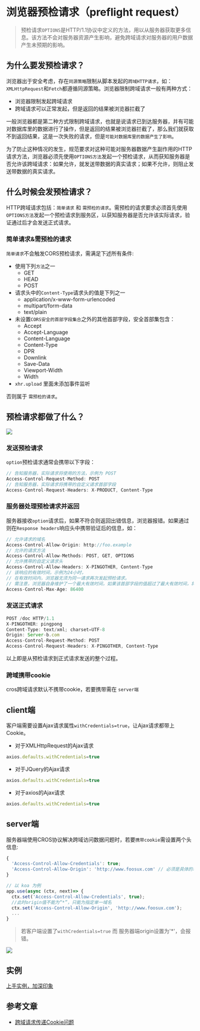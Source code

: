 # 浏览器预检请求（preflight request）

<!-- toc -->

> 预检请求`OPTIONS`是HTTP/1.1协议中定义的方法，用以从服务器获取更多信息。该方法不会对服务器资源产生影响，避免跨域请求对服务器的用户数据产生未预期的影响。

## 为什么要发预检请求？

浏览器出于安全考虑，存在`同源策略`限制从脚本发起的`跨域HTTP请求`，如：`XMLHttpRequest`和`Fetch`都遵循同源策略。浏览器限制跨域请求一般有两种方式：

- 浏览器限制发起跨域请求
- 跨域请求可以正常发起，但是返回的结果被浏览器拦截了

一般浏览器都是第二种方式限制跨域请求，也就是说请求已到达服务器，并有可能对数据库里的数据进行了操作，但是返回的结果被浏览器拦截了，那么我们就获取不到返回结果，这是一次失败的请求，但是`可能对数据库里的数据产生了影响`。

为了防止这种情况的发生，规范要求对这种可能对服务器数据产生副作用的HTTP请求方法，浏览器必须先使用`OPTIONS方法`发起一个预检请求，从而获知服务器是否允许该跨域请求：如果允许，就发送带数据的真实请求；如果不允许，则阻止发送带数据的真实请求。

## 什么时候会发预检请求？

HTTP跨域请求包括：`简单请求` 和 `需预检的请求`。需预检的请求要求必须首先使用`OPTIONS方法`发起一个预检请求到服务区，以获知服务器是否允许该实际请求，验证通过后才会发送正式请求。

### 简单请求&需预检的请求

`简单请求`不会触发CORS预检请求，需满足下述所有条件:

- 使用下列`方法`之一
  - GET
  - HEAD
  - POST
- 请求头中的`Content-Type`请求头的值是下列之一
  - application/x-www-form-urlencoded
  - multipart/form-data
  - text/plain
- 未设置`CORS安全的首部字段集合`之外的其他首部字段，安全首部集包含：
  - Accept
  - Accept-Language
  - Content-Language
  - Content-Type
  - DPR
  - Downlink
  - Save-Data
  - Viewport-Width
  - Width
- `xhr.upload` 里面未添加事件监听

否则属于 `需预检的请求`。

## 预检请求都做了什么？

![](https://ws1.sinaimg.cn/large/006tNc79ly1g03q01pal9j30so0qu477.jpg)

### 发送预检请求

`option`预检请求通常会携带以下字段：

```js
// 告知服务器，实际请求将使用的方法，示例为 POST
Access-Control-Request-Method: POST  
// 告知服务器，实际请求将携带的自定义请求首部字段
Access-Control-Request-Headers: X-PRODUCT, Content-Type
```

### 服务器处理预检请求并返回

服务器接收`option`请求后，如果不符合则返回出错信息，浏览器报错。如果通过则在`Response headers`响应头中携带验证后的信息，如：

```js
// 允许请求的域名
Access-Control-Allow-Origin: http://foo.example
// 允许的请求方法
Access-Control-Allow-Methods: POST, GET, OPTIONS
// 允许携带的自定义请求头
Access-Control-Allow-Headers: X-PINGOTHER, Content-Type
// 该响应的有效时间，示例为24小时，
// 在有效时间内，浏览器无须为同一请求再次发起预检请求。
// 需注意，浏览器自身维护了一个最大有效时间，如果该首部字段的值超过了最大有效时间，将不会生效。
Access-Control-Max-Age: 86400
```

### 发送正式请求

```js
POST /doc HTTP/1.1
X-PINGOTHER: pingpong
Content-Type: text/xml; charset=UTF-8
Origin: Server-b.com
Access-Control-Request-Method: POST
Access-Control-Request-Headers: X-PINGOTHER, Content-Type
```

以上即是从预检请求到正式请求发送的整个过程。

### 跨域携带cookie

cros跨域请求默认不携带cookie，若要携带需在 `server端`


## client端

客户端需要设置Ajax请求属性`withCredentials=true`，让Ajax请求都带上Cookie。

- 对于XMLHttpRequest的Ajax请求

```js
axios.defaults.withCredentials=true
```

- 对于JQuery的Ajax请求

```js
axios.defaults.withCredentials=true
```

- 对于axios的Ajax请求

```js
axios.defaults.withCredentials=true
```

## server端

服务器端使用CROS协议解决跨域访问数据问题时，若要`携带cookie`需设置两个头信息:

```js
{
  'Access-Control-Allow-Credentials': true;
  'Access-Control-Allow-Origin': 'http://www.foosux.com' // 必须是具体的域名
}

// 以 koa 为例
app.use(async (ctx, next)=> {
  ctx.set('Access-Control-Allow-Credentials', true);
  //此时origin值不能为“*”，只能为指定单一域名
  ctx.set('Access-Control-Allow-Origin', 'http://www.foosux.com');
  ...
}
```

> 若客户端设置了`withCredentials=true` 而 服务器端origin设置为'*'，会报错。

![](https://ws2.sinaimg.cn/large/006tNc79ly1g04zb1ikkej31c403ywgh.jpg)

## 实例

[上手实例，加深印象](https://github.com/Foosux/preflight-request-demo)

## 参考文章

- [跨域请求传递Cookie问题](https://www.cnblogs.com/nuccch/p/7875189.html)
